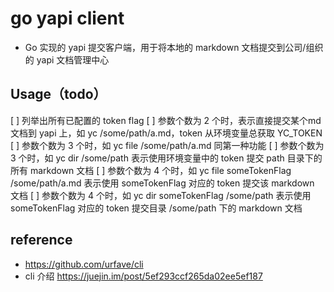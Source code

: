 # go yapi client
* Go 实现的 yapi 提交客户端，用于将本地的 markdown 文档提交到公司/组织的 yapi 文档管理中心

## Usage（todo）
[ ] 列举出所有已配置的 token flag
[ ] 参数个数为 2 个时，表示直接提交某个md文档到 yapi 上，如 yc /some/path/a.md，token 从环境变量总获取 YC_TOKEN
[ ] 参数个数为 3 个时，如 yc file /some/path/a.md 同第一种功能
[ ] 参数个数为 3 个时，如 yc dir /some/path 表示使用环境变量中的 token 提交 path 目录下的所有 markdown 文档
[ ] 参数个数为 4 个时，如 yc file someTokenFlag /some/path/a.md 表示使用 someTokenFlag 对应的 token 提交该 markdown 文档
[ ] 参数个数为 4 个时，如 yc dir someTokenFlag /some/path 表示使用 someTokenFlag 对应的 token 提交目录 /some/path 下的 markdown 文档

## reference
* https://github.com/urfave/cli
* cli 介绍 https://juejin.im/post/5ef293ccf265da02ee5ef187

